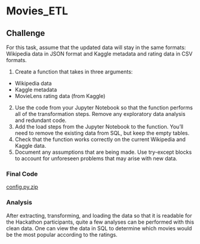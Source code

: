 # Movies_ETL

## Challenge
For this task, assume that the updated data will stay in the same formats: Wikipedia data in JSON format and Kaggle metadata and rating data in CSV formats.

1. Create a function that takes in three arguments:
- Wikipedia data
- Kaggle metadata
- MovieLens rating data (from Kaggle)
2. Use the code from your Jupyter Notebook so that the function performs all of the transformation steps. Remove any exploratory data analysis and redundant code.
3. Add the load steps from the Jupyter Notebook to the function. You’ll need to remove the existing data from SQL, but keep the empty tables.
4. Check that the function works correctly on the current Wikipedia and Kaggle data.
5. Document any assumptions that are being made. Use try-except blocks to account for unforeseen problems that may arise with new data.

### Final Code
[config.py.zip](https://github.com/efuen0077/Movies-ETL/files/4572613/config.py.zip)

### Analysis

After extracting, transforming, and loading the data so that it is readable for the Hackathon participants, quite a few analyses can be performed with this clean data. One can view the data in SQL to determine which movies would be the most popular according to the ratings.
